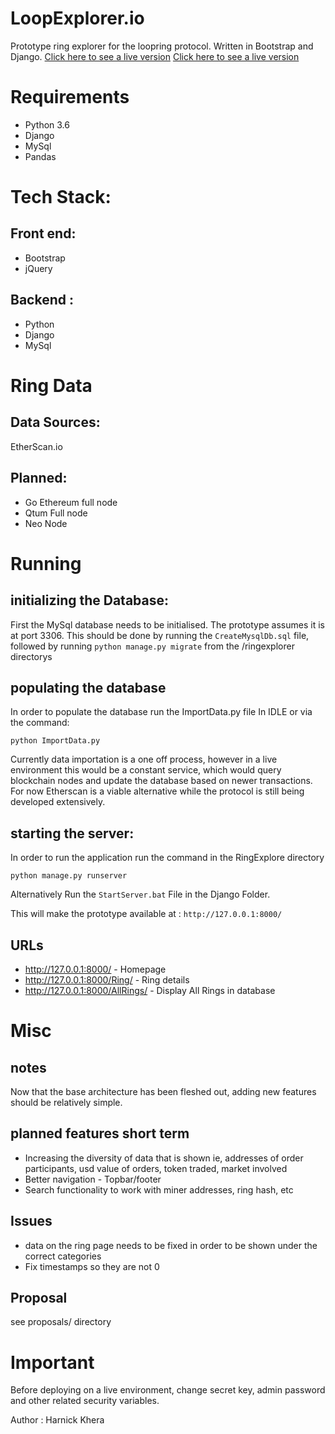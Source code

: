 # LoopExplorer.io

Prototype ring explorer for the loopring protocol. 
Written in Bootstrap and Django.
[Click here to see a live version](http://LoopExplorer.io:8000)
[Click here to see a live version](http://harnickkhera.com:8000)

# Requirements

* Python 3.6
* Django
* MySql
* Pandas

# Tech Stack:

## Front end:
* Bootstrap
* jQuery

## Backend :
* Python
* Django
* MySql

# Ring Data

## Data Sources:
EtherScan.io

## Planned:
* Go Ethereum full node
* Qtum Full node
* Neo Node

# Running

## initializing the Database:

First the MySql database needs to be initialised. The prototype assumes it is at port 3306. This should be done by running the ```CreateMysqlDb.sql``` file, followed by running ```python manage.py migrate``` from the /ringexplorer directorys

## populating the database

In order to populate the database run the ImportData.py file In IDLE or via the command:

```
python ImportData.py
```

Currently data importation is a one off process, however in a live environment this would be a constant service, which would query blockchain nodes and update the database based on newer transactions. For now Etherscan is a viable alternative while the protocol is still being developed extensively.

## starting the server:

In order to run the application run the command in the RingExplore directory
```
python manage.py runserver 
```

Alternatively Run the ```StartServer.bat``` File in the Django Folder.

This will make the prototype available at : ```http://127.0.0.1:8000/```

## URLs
* http://127.0.0.1:8000/ - Homepage
* http://127.0.0.1:8000/Ring/ - Ring details
* http://127.0.0.1:8000/AllRings/ - Display All Rings in database

# Misc

## notes

Now that the base architecture has been fleshed out, adding new features should be relatively simple.

## planned features short term

* Increasing the diversity of data that is shown ie, addresses of order participants, usd value of orders, token traded, market involved
* Better navigation - Topbar/footer
* Search functionality to work with miner addresses, ring hash, etc

## Issues

* data on the ring page needs to be fixed in order to be shown under the correct categories
* Fix timestamps so they are not 0

## Proposal

see proposals/ directory

# Important

Before deploying on a live environment, change secret key, admin password and other related security variables.

Author : Harnick Khera












